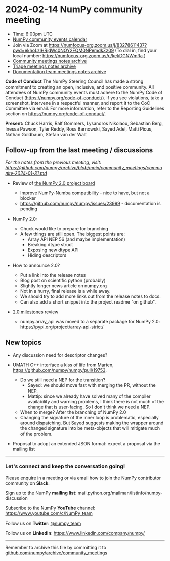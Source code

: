 # 2024-02-14 NumPy community meeting

- Time: 6:00pm UTC
- [NumPy community events calendar](https://scientific-python.org/calendars/)
- Join via Zoom at https://numfocus-org.zoom.us/j/83278611437?pwd=ekhoLzlHRjdWc0NOY2FQM0NPemdkZz09 (To dial in, find your local number: https://numfocus-org.zoom.us/u/kekDGNWmRa.)
- [Community meetings notes archive](https://github.com/numpy/archive/tree/main/community_meetings)
- [Triage meetings notes archive](https://github.com/numpy/archive/tree/master/triage_meetings)
- [Documentation team meetings notes archive](https://github.com/numpy/archive/tree/main/docs_team_meetings)

**Code of Conduct**
The NumPy Steering Council has made a strong commitment to creating an open, inclusive, and positive community. 
All attendees of NumPy community events must adhere to the NumPy Code of Conduct (https://numpy.org/code-of-conduct/). 
If you see violations, take a screenshot, intervene in a respectful manner, and report it to the CoC Committee via email. For more information, refer to the Reporting Guidelines section on https://numpy.org/code-of-conduct/.

**Present:** Chuck Harris, Ralf Gommers, Lysandros Nikolaou, Sebastian Berg, Inessa Pawson, Tyler Reddy, Ross Barnowski, Sayed Adel, Matti Picus, Nathan Goldbaum, Stefan van der Walt


## Follow-up from the last meeting / discussions

_For the notes from the previous meeting, visit: https://github.com/numpy/archive/blob/main/community_meetings/community-2024-01-31.md_

- Review of [the NumPy 2.0 project board](https://github.com/orgs/numpy/projects/9/views/1)
  - Improve NumPy-Numba compatibility - nice to have, but not a blocker
  - https://github.com/numpy/numpy/issues/23999 - documentation is pending

- NumPy 2.0:
  - Chuck would like to prepare for branching
  - A few things are still open. The biggest points are:
    - Array API NEP 56 (and maybe implementation)
    - Breaking dtype struct
    - Exposing new dtype API
    - Hiding descriptors

- How to announce 2.0?
  - Put a link into the release notes
  - Blog post on scientific python (probably)
  - Slightly longer news article on numpy.org
  - Not in a hurry, final release is a while away.
  - We should try to add more links out from the release notes to docs.
  - Can also add a short snippet into the project readme "on github".

- [2.0 milestones](https://github.com/numpy/numpy/issues?q=is%3Aopen+is%3Aissue+milestone%3A%222.0.0+release%22) review

  - numpy.array_api was moved to a separate package for NumPy 2.0: https://pypi.org/project/array-api-strict/


## New topics
- Any discussion need for descriptor changes?

- UMATH C++ interface a kiss of life from Marten, https://github.com/numpy/numpy/pull/19753.
  - Do we still need a NEP for the transition?
     - Sayed: we should move fast with merging the PR, without the NEP. 
     -  Mattip: since we already have solved many of the compiler availability and warning problems, I think there is not much of the change that is user-facing. So I don't think we need a NEP.
  -  When to merge? After the branching of NumPy 2.0
  -  Changing the signature of the inner loop is problematic, especially around dispatching. But Sayed suggests making the wrapper around the changed signature into be meta-objects that will mitigate much of the problem.

- Proposal to adopt an extended JSON format: expect a proposal via the mailing list

---

### Let's connect and keep the conversation going!
Please enquire in a meeting or via email how to join the NumPy contributor community on **Slack**.

Sign up to the NumPy **mailing list**: mail.python.org/mailman/listinfo/numpy-discussion

Subscribe to the NumPy **YouTube** channel: https://www.youtube.com/c/NumPy_team

Follow us on **Twitter**: [@numpy_team](https://twitter.com/numpy_team)

Follow us on **LinkedIn**: https://www.linkedin.com/company/numpy/

---
Remember to archive this file by committing it to [github.com/numpy/archive/community_meetings](https://github.com/numpy/archive/tree/main/community_meetings)

